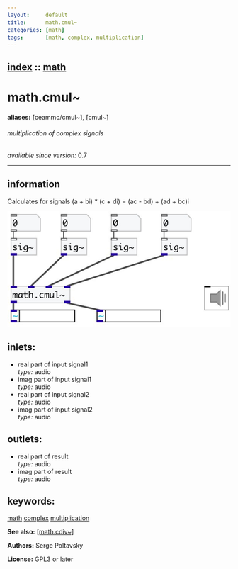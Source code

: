 ```yaml
---
layout:     default
title:      math.cmul~
categories: [math]
tags:       [math, complex, multiplication]
---
```

[index](index.html) :: [math](category_math.html)
---

# math.cmul~
**aliases:** [ceammc/cmul\~], [cmul\~]


###### multiplication of complex signals

*available since version:* 0.7

---


## information
Calculates for signals (a + bi) * (c + di) = (ac - bd) + (ad + bc)i


[![example](../examples/img/math.cmul~.jpg)](../examples/pd/math.cmul~.pd)









## inlets:

* real part of input signal1<br>
_type:_ audio
* imag part of input signal1<br>
_type:_ audio
* real part of input signal2<br>
_type:_ audio
* imag part of input signal2<br>
_type:_ audio



## outlets:

* real part of result<br>
_type:_ audio
* imag part of result<br>
_type:_ audio



## keywords:

[math](keywords/math.html)
[complex](keywords/complex.html)
[multiplication](keywords/multiplication.html)



**See also:**
[\[math.cdiv~\]](math.cdiv~.html)




**Authors:** Serge Poltavsky




**License:** GPL3 or later





